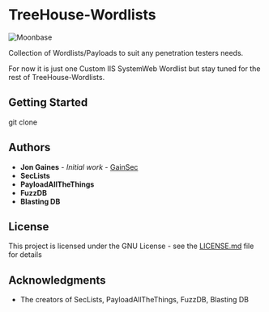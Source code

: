 # TreeHouse-Wordlists

![Moonbase](https://vignette.wikia.nocookie.net/knd/images/e/eb/Kids_Next_Door_Moonbase.jpg/revision/latest)

Collection of Wordlists/Payloads to suit any penetration testers needs. 

For now it is just one Custom IIS SystemWeb Wordlist but stay tuned for the rest of TreeHouse-Wordlists.

## Getting Started

git clone

## Authors

* **Jon Gaines** - *Initial work* - [GainSec](https://github.com/GainSec)
* **SecLists**
* **PayloadAllTheThings**
* **FuzzDB**
* **Blasting DB**

## License

This project is licensed under the GNU License - see the [LICENSE.md](LICENSE.md) file for details

## Acknowledgments

* The creators of SecLists, PayloadAllTheThings, FuzzDB, Blasting DB
